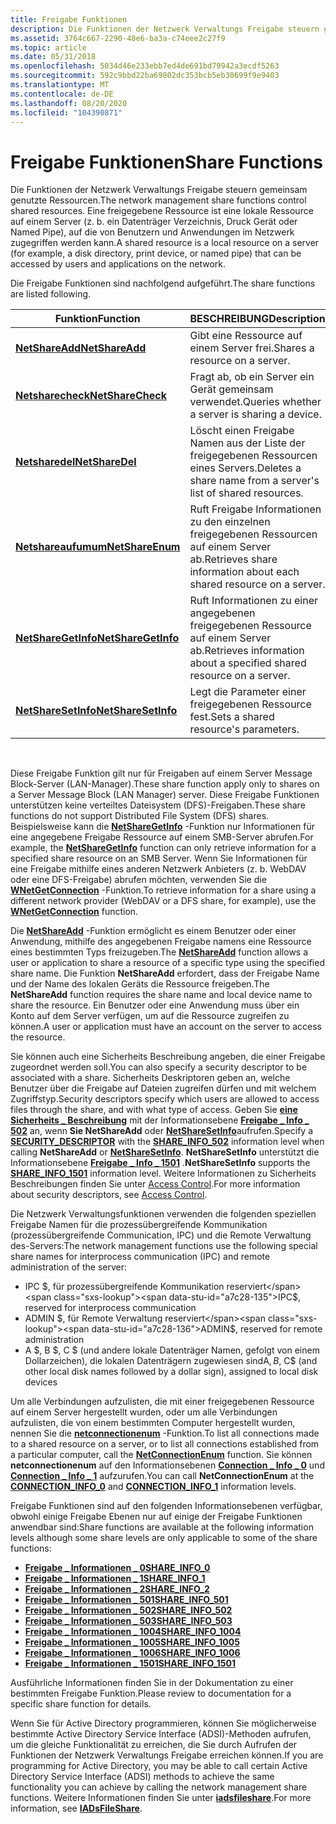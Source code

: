 ```yaml
---
title: Freigabe Funktionen
description: Die Funktionen der Netzwerk Verwaltungs Freigabe steuern gemeinsam genutzte Ressourcen. Eine freigegebene Ressource ist eine lokale Ressource auf einem Server (z. b. ein Datenträger Verzeichnis, Druck Gerät oder Named Pipe), auf die von Benutzern und Anwendungen im Netzwerk zugegriffen werden kann.
ms.assetid: 3764c667-2290-48e6-ba3a-c74eee2c27f9
ms.topic: article
ms.date: 05/31/2018
ms.openlocfilehash: 5034d46e233ebb7ed4de691bd79942a3ecdf5263
ms.sourcegitcommit: 592c9bbd22ba69802dc353bcb5eb30699f9e9403
ms.translationtype: MT
ms.contentlocale: de-DE
ms.lasthandoff: 08/20/2020
ms.locfileid: "104390871"
---
```

# <a name="share-functions"></a><span data-ttu-id="a7c28-104">Freigabe Funktionen</span><span class="sxs-lookup"><span data-stu-id="a7c28-104">Share Functions</span></span>

<span data-ttu-id="a7c28-105">Die Funktionen der Netzwerk Verwaltungs Freigabe steuern gemeinsam genutzte Ressourcen.</span><span class="sxs-lookup"><span data-stu-id="a7c28-105">The network management share functions control shared resources.</span></span> <span data-ttu-id="a7c28-106">Eine freigegebene Ressource ist eine lokale Ressource auf einem Server (z. b. ein Datenträger Verzeichnis, Druck Gerät oder Named Pipe), auf die von Benutzern und Anwendungen im Netzwerk zugegriffen werden kann.</span><span class="sxs-lookup"><span data-stu-id="a7c28-106">A shared resource is a local resource on a server (for example, a disk directory, print device, or named pipe) that can be accessed by users and applications on the network.</span></span>

<span data-ttu-id="a7c28-107">Die Freigabe Funktionen sind nachfolgend aufgeführt.</span><span class="sxs-lookup"><span data-stu-id="a7c28-107">The share functions are listed following.</span></span>



| <span data-ttu-id="a7c28-108">Funktion</span><span class="sxs-lookup"><span data-stu-id="a7c28-108">Function</span></span>                                  | <span data-ttu-id="a7c28-109">BESCHREIBUNG</span><span class="sxs-lookup"><span data-stu-id="a7c28-109">Description</span></span>                                                          |
|-------------------------------------------|----------------------------------------------------------------------|
| [<span data-ttu-id="a7c28-110">**NetShareAdd**</span><span class="sxs-lookup"><span data-stu-id="a7c28-110">**NetShareAdd**</span></span>](/windows/desktop/api/lmshare/nf-lmshare-netshareadd)         | <span data-ttu-id="a7c28-111">Gibt eine Ressource auf einem Server frei.</span><span class="sxs-lookup"><span data-stu-id="a7c28-111">Shares a resource on a server.</span></span>                                       |
| [<span data-ttu-id="a7c28-112">**Netsharecheck**</span><span class="sxs-lookup"><span data-stu-id="a7c28-112">**NetShareCheck**</span></span>](/windows/desktop/api/lmshare/nf-lmshare-netsharecheck)     | <span data-ttu-id="a7c28-113">Fragt ab, ob ein Server ein Gerät gemeinsam verwendet.</span><span class="sxs-lookup"><span data-stu-id="a7c28-113">Queries whether a server is sharing a device.</span></span>                        |
| [<span data-ttu-id="a7c28-114">**Netsharedel**</span><span class="sxs-lookup"><span data-stu-id="a7c28-114">**NetShareDel**</span></span>](/windows/desktop/api/lmshare/nf-lmshare-netsharedel)         | <span data-ttu-id="a7c28-115">Löscht einen Freigabe Namen aus der Liste der freigegebenen Ressourcen eines Servers.</span><span class="sxs-lookup"><span data-stu-id="a7c28-115">Deletes a share name from a server's list of shared resources.</span></span>       |
| [<span data-ttu-id="a7c28-116">**Netshareaufumum**</span><span class="sxs-lookup"><span data-stu-id="a7c28-116">**NetShareEnum**</span></span>](/windows/desktop/api/lmshare/nf-lmshare-netshareenum)       | <span data-ttu-id="a7c28-117">Ruft Freigabe Informationen zu den einzelnen freigegebenen Ressourcen auf einem Server ab.</span><span class="sxs-lookup"><span data-stu-id="a7c28-117">Retrieves share information about each shared resource on a server.</span></span>  |
| [<span data-ttu-id="a7c28-118">**NetShareGetInfo**</span><span class="sxs-lookup"><span data-stu-id="a7c28-118">**NetShareGetInfo**</span></span>](/windows/desktop/api/lmshare/nf-lmshare-netsharegetinfo) | <span data-ttu-id="a7c28-119">Ruft Informationen zu einer angegebenen freigegebenen Ressource auf einem Server ab.</span><span class="sxs-lookup"><span data-stu-id="a7c28-119">Retrieves information about a specified shared resource on a server.</span></span> |
| [<span data-ttu-id="a7c28-120">**NetShareSetInfo**</span><span class="sxs-lookup"><span data-stu-id="a7c28-120">**NetShareSetInfo**</span></span>](/windows/desktop/api/lmshare/nf-lmshare-netsharesetinfo) | <span data-ttu-id="a7c28-121">Legt die Parameter einer freigegebenen Ressource fest.</span><span class="sxs-lookup"><span data-stu-id="a7c28-121">Sets a shared resource's parameters.</span></span>                                 |



 

<span data-ttu-id="a7c28-122">Diese Freigabe Funktion gilt nur für Freigaben auf einem Server Message Block-Server (LAN-Manager).</span><span class="sxs-lookup"><span data-stu-id="a7c28-122">These share function apply only to shares on a Server Message Block (LAN Manager) server.</span></span> <span data-ttu-id="a7c28-123">Diese Freigabe Funktionen unterstützen keine verteiltes Dateisystem (DFS)-Freigaben.</span><span class="sxs-lookup"><span data-stu-id="a7c28-123">These share functions do not support Distributed File System (DFS) shares.</span></span> <span data-ttu-id="a7c28-124">Beispielsweise kann die [**NetShareGetInfo**](/windows/desktop/api/lmshare/nf-lmshare-netsharegetinfo) -Funktion nur Informationen für eine angegebene Freigabe Ressource auf einem SMB-Server abrufen.</span><span class="sxs-lookup"><span data-stu-id="a7c28-124">For example, the [**NetShareGetInfo**](/windows/desktop/api/lmshare/nf-lmshare-netsharegetinfo) function can only retrieve information for a specified share resource on an SMB Server.</span></span> <span data-ttu-id="a7c28-125">Wenn Sie Informationen für eine Freigabe mithilfe eines anderen Netzwerk Anbieters (z. b. WebDAV oder eine DFS-Freigabe) abrufen möchten, verwenden Sie die [**WNetGetConnection**](/windows/desktop/api/winnetwk/nf-winnetwk-wnetgetconnectiona) -Funktion.</span><span class="sxs-lookup"><span data-stu-id="a7c28-125">To retrieve information for a share using a different network provider (WebDAV or a DFS share, for example), use the [**WNetGetConnection**](/windows/desktop/api/winnetwk/nf-winnetwk-wnetgetconnectiona) function.</span></span>

<span data-ttu-id="a7c28-126">Die [**NetShareAdd**](/windows/desktop/api/lmshare/nf-lmshare-netshareadd) -Funktion ermöglicht es einem Benutzer oder einer Anwendung, mithilfe des angegebenen Freigabe namens eine Ressource eines bestimmten Typs freizugeben.</span><span class="sxs-lookup"><span data-stu-id="a7c28-126">The [**NetShareAdd**](/windows/desktop/api/lmshare/nf-lmshare-netshareadd) function allows a user or application to share a resource of a specific type using the specified share name.</span></span> <span data-ttu-id="a7c28-127">Die Funktion **NetShareAdd** erfordert, dass der Freigabe Name und der Name des lokalen Geräts die Ressource freigeben.</span><span class="sxs-lookup"><span data-stu-id="a7c28-127">The **NetShareAdd** function requires the share name and local device name to share the resource.</span></span> <span data-ttu-id="a7c28-128">Ein Benutzer oder eine Anwendung muss über ein Konto auf dem Server verfügen, um auf die Ressource zugreifen zu können.</span><span class="sxs-lookup"><span data-stu-id="a7c28-128">A user or application must have an account on the server to access the resource.</span></span>

<span data-ttu-id="a7c28-129">Sie können auch eine Sicherheits Beschreibung angeben, die einer Freigabe zugeordnet werden soll.</span><span class="sxs-lookup"><span data-stu-id="a7c28-129">You can also specify a security descriptor to be associated with a share.</span></span> <span data-ttu-id="a7c28-130">Sicherheits Deskriptoren geben an, welche Benutzer über die Freigabe auf Dateien zugreifen dürfen und mit welchem Zugriffstyp.</span><span class="sxs-lookup"><span data-stu-id="a7c28-130">Security descriptors specify which users are allowed to access files through the share, and with what type of access.</span></span> <span data-ttu-id="a7c28-131">Geben Sie [**eine Sicherheits \_ Beschreibung**](/windows/desktop/api/winnt/ns-winnt-security_descriptor) mit der Informationsebene [**Freigabe \_ Info \_ 502**](/windows/desktop/api/lmshare/ns-lmshare-share_info_502) an, wenn **Sie NetShareAdd** oder [**NetShareSetInfo**](/windows/desktop/api/lmshare/nf-lmshare-netsharesetinfo)aufrufen.</span><span class="sxs-lookup"><span data-stu-id="a7c28-131">Specify a [**SECURITY\_DESCRIPTOR**](/windows/desktop/api/winnt/ns-winnt-security_descriptor) with the [**SHARE\_INFO\_502**](/windows/desktop/api/lmshare/ns-lmshare-share_info_502) information level when calling **NetShareAdd** or [**NetShareSetInfo**](/windows/desktop/api/lmshare/nf-lmshare-netsharesetinfo).</span></span> <span data-ttu-id="a7c28-132">**NetShareSetInfo** unterstützt die Informationsebene [**Freigabe \_ Info \_ 1501**](/windows/desktop/api/lmshare/ns-lmshare-share_info_1501) .</span><span class="sxs-lookup"><span data-stu-id="a7c28-132">**NetShareSetInfo** supports the [**SHARE\_INFO\_1501**](/windows/desktop/api/lmshare/ns-lmshare-share_info_1501) information level.</span></span> <span data-ttu-id="a7c28-133">Weitere Informationen zu Sicherheits Beschreibungen finden Sie unter [Access Control](/windows/desktop/SecAuthZ/access-control).</span><span class="sxs-lookup"><span data-stu-id="a7c28-133">For more information about security descriptors, see [Access Control](/windows/desktop/SecAuthZ/access-control).</span></span>

<span data-ttu-id="a7c28-134">Die Netzwerk Verwaltungsfunktionen verwenden die folgenden speziellen Freigabe Namen für die prozessübergreifende Kommunikation (prozessübergreifende Communication, IPC) und die Remote Verwaltung des-Servers:</span><span class="sxs-lookup"><span data-stu-id="a7c28-134">The network management functions use the following special share names for interprocess communication (IPC) and remote administration of the server:</span></span>

-   <span data-ttu-id="a7c28-135">IPC $, für prozessübergreifende Kommunikation reserviert</span><span class="sxs-lookup"><span data-stu-id="a7c28-135">IPC$, reserved for interprocess communication</span></span>
-   <span data-ttu-id="a7c28-136">ADMIN $, für Remote Verwaltung reserviert</span><span class="sxs-lookup"><span data-stu-id="a7c28-136">ADMIN$, reserved for remote administration</span></span>
-   <span data-ttu-id="a7c28-137">A $, B $, C $ (und andere lokale Datenträger Namen, gefolgt von einem Dollarzeichen), die lokalen Datenträgern zugewiesen sind</span><span class="sxs-lookup"><span data-stu-id="a7c28-137">A$, B$, C$ (and other local disk names followed by a dollar sign), assigned to local disk devices</span></span>

<span data-ttu-id="a7c28-138">Um alle Verbindungen aufzulisten, die mit einer freigegebenen Ressource auf einem Server hergestellt wurden, oder um alle Verbindungen aufzulisten, die von einem bestimmten Computer hergestellt wurden, nennen Sie die [**netconnectionenum**](/windows/desktop/api/lmshare/nf-lmshare-netconnectionenum) -Funktion.</span><span class="sxs-lookup"><span data-stu-id="a7c28-138">To list all connections made to a shared resource on a server, or to list all connections established from a particular computer, call the [**NetConnectionEnum**](/windows/desktop/api/lmshare/nf-lmshare-netconnectionenum) function.</span></span> <span data-ttu-id="a7c28-139">Sie können **netconnectionenum** auf den Informationsebenen [**Connection \_ Info \_ 0**](/windows/desktop/api/lmshare/ns-lmshare-connection_info_0) und [**Connection \_ Info \_ 1**](/windows/desktop/api/lmshare/ns-lmshare-connection_info_1) aufzurufen.</span><span class="sxs-lookup"><span data-stu-id="a7c28-139">You can call **NetConnectionEnum** at the [**CONNECTION\_INFO\_0**](/windows/desktop/api/lmshare/ns-lmshare-connection_info_0) and [**CONNECTION\_INFO\_1**](/windows/desktop/api/lmshare/ns-lmshare-connection_info_1) information levels.</span></span>

<span data-ttu-id="a7c28-140">Freigabe Funktionen sind auf den folgenden Informationsebenen verfügbar, obwohl einige Freigabe Ebenen nur auf einige der Freigabe Funktionen anwendbar sind:</span><span class="sxs-lookup"><span data-stu-id="a7c28-140">Share functions are available at the following information levels although some share levels are only applicable to some of the share functions:</span></span>

-   [<span data-ttu-id="a7c28-141">**Freigabe \_ Informationen \_ 0**</span><span class="sxs-lookup"><span data-stu-id="a7c28-141">**SHARE\_INFO\_0**</span></span>](/windows/desktop/api/lmshare/ns-lmshare-share_info_0)
-   [<span data-ttu-id="a7c28-142">**Freigabe \_ Informationen \_ 1**</span><span class="sxs-lookup"><span data-stu-id="a7c28-142">**SHARE\_INFO\_1**</span></span>](/windows/desktop/api/lmshare/ns-lmshare-share_info_1)
-   [<span data-ttu-id="a7c28-143">**Freigabe \_ Informationen \_ 2**</span><span class="sxs-lookup"><span data-stu-id="a7c28-143">**SHARE\_INFO\_2**</span></span>](/windows/desktop/api/lmshare/ns-lmshare-share_info_2)
-   [<span data-ttu-id="a7c28-144">**Freigabe \_ Informationen \_ 501**</span><span class="sxs-lookup"><span data-stu-id="a7c28-144">**SHARE\_INFO\_501**</span></span>](/windows/desktop/api/lmshare/ns-lmshare-share_info_501)
-   [<span data-ttu-id="a7c28-145">**Freigabe \_ Informationen \_ 502**</span><span class="sxs-lookup"><span data-stu-id="a7c28-145">**SHARE\_INFO\_502**</span></span>](/windows/desktop/api/lmshare/ns-lmshare-share_info_502)
-   [<span data-ttu-id="a7c28-146">**Freigabe \_ Informationen \_ 503**</span><span class="sxs-lookup"><span data-stu-id="a7c28-146">**SHARE\_INFO\_503**</span></span>](/windows/desktop/api/lmshare/ns-lmshare-share_info_503)
-   [<span data-ttu-id="a7c28-147">**Freigabe \_ Informationen \_ 1004**</span><span class="sxs-lookup"><span data-stu-id="a7c28-147">**SHARE\_INFO\_1004**</span></span>](/windows/desktop/api/lmshare/ns-lmshare-share_info_1004)
-   [<span data-ttu-id="a7c28-148">**Freigabe \_ Informationen \_ 1005**</span><span class="sxs-lookup"><span data-stu-id="a7c28-148">**SHARE\_INFO\_1005**</span></span>](/windows/desktop/api/lmshare/ns-lmshare-share_info_1005)
-   [<span data-ttu-id="a7c28-149">**Freigabe \_ Informationen \_ 1006**</span><span class="sxs-lookup"><span data-stu-id="a7c28-149">**SHARE\_INFO\_1006**</span></span>](/windows/desktop/api/lmshare/ns-lmshare-share_info_1006)
-   [<span data-ttu-id="a7c28-150">**Freigabe \_ Informationen \_ 1501**</span><span class="sxs-lookup"><span data-stu-id="a7c28-150">**SHARE\_INFO\_1501**</span></span>](/windows/desktop/api/lmshare/ns-lmshare-share_info_1501)

<span data-ttu-id="a7c28-151">Ausführliche Informationen finden Sie in der Dokumentation zu einer bestimmten Freigabe Funktion.</span><span class="sxs-lookup"><span data-stu-id="a7c28-151">Please review to documentation for a specific share function for details.</span></span>

<span data-ttu-id="a7c28-152">Wenn Sie für Active Directory programmieren, können Sie möglicherweise bestimmte Active Directory Service Interface (ADSI)-Methoden aufrufen, um die gleiche Funktionalität zu erreichen, die Sie durch Aufrufen der Funktionen der Netzwerk Verwaltungs Freigabe erreichen können.</span><span class="sxs-lookup"><span data-stu-id="a7c28-152">If you are programming for Active Directory, you may be able to call certain Active Directory Service Interface (ADSI) methods to achieve the same functionality you can achieve by calling the network management share functions.</span></span> <span data-ttu-id="a7c28-153">Weitere Informationen finden Sie unter [**iadsfileshare**](/windows/desktop/api/iads/nn-iads-iadsfileshare).</span><span class="sxs-lookup"><span data-stu-id="a7c28-153">For more information, see [**IADsFileShare**](/windows/desktop/api/iads/nn-iads-iadsfileshare).</span></span>

 

 